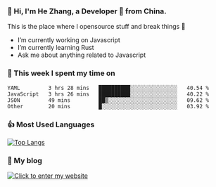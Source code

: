 ### 👋 Hi, I'm He Zhang, a Developer 🚀 from China.

This is the place where I opensource stuff and break things :rofl:

- I’m currently working on Javascript
- I’m currently learning Rust
- Ask me about anything related to Javascript

### 💪 This week I spent my time on 
<!--START_SECTION:waka-->

```text
YAML         3 hrs 28 mins   ██████████░░░░░░░░░░░░░░░   40.54 %
JavaScript   3 hrs 26 mins   ██████████░░░░░░░░░░░░░░░   40.22 %
JSON         49 mins         ██▒░░░░░░░░░░░░░░░░░░░░░░   09.62 %
Other        20 mins         █░░░░░░░░░░░░░░░░░░░░░░░░   03.92 %
```

<!--END_SECTION:waka-->

### 👍 Most Used Languages
[![Top Langs](https://github-readme-stats.vercel.app/api/top-langs/?username=zhanghecool&layout=compact)](https://zhanghe.cool)

### 🌈 My blog 
[![Click to enter my website](https://cdn.jsdelivr.net/gh/zhanghecool/assets/images/gif/zhanghecools.gif)](https://zhanghe.cool)
